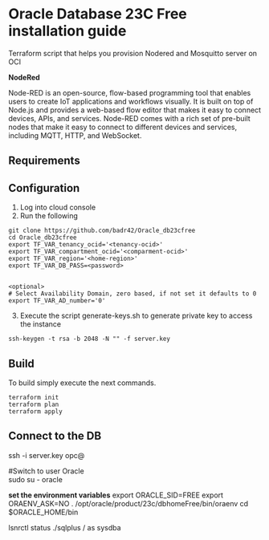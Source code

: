 # Oracle Database 23C Free installation guide

Terraform script that helps you provision Nodered and Mosquitto server on OCI

**NodeRed** 

Node-RED is an open-source, flow-based programming tool that enables users to create IoT applications and workflows visually. It is built on top of Node.js and provides a web-based flow editor that makes it easy to connect devices, APIs, and services. Node-RED comes with a rich set of pre-built nodes that make it easy to connect to different devices and services, including MQTT, HTTP, and WebSocket.



## Requirements

## Configuration

1. Log into cloud console 
2. Run the following 
```
git clone https://github.com/badr42/Oracle_db23cfree
cd Oracle_db23cfree
export TF_VAR_tenancy_ocid='<tenancy-ocid>'
export TF_VAR_compartment_ocid='<comparment-ocid>'
export TF_VAR_region='<home-region>'
export TF_VAR_DB_PASS=<password>


<optional>
# Select Availability Domain, zero based, if not set it defaults to 0
export TF_VAR_AD_number='0'
```

3. Execute the script generate-keys.sh to generate private key to access the instance
```
ssh-keygen -t rsa -b 2048 -N "" -f server.key
```


## Build
To build simply execute the next commands. 
```
terraform init
terraform plan
terraform apply
```



## Connect to the DB

ssh -i server.key opc@<instance-public-ip>

#Switch to user Oracle  
sudo su - oracle 

**set the environment variables**
export ORACLE_SID=FREE 
export ORAENV_ASK=NO 
. /opt/oracle/product/23c/dbhomeFree/bin/oraenv
cd $ORACLE_HOME/bin
  
lsnrctl status
./sqlplus / as sysdba